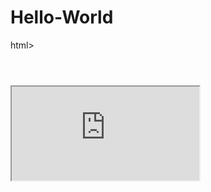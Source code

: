 # Hello-World
html>
<header><title>This is title</title></header>
<body>
  <iframe src="https://www.datavizforall.org/embed/index.html"></iframe>
</body>
</html>

